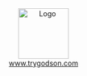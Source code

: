 <div align="center">
  <img alt="Logo" src="https://i.ibb.co/FxVxn8D/inlogo.png" width="100" />
</div>
<div align="center">
  <a href="https://www.trygodson.com">
  www.trygodson.com
</a>
</div>
